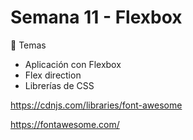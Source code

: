 # Semana 11 - Flexbox

🎯 Temas

- Aplicación con Flexbox
- Flex direction
- Librerías de CSS


https://cdnjs.com/libraries/font-awesome

https://fontawesome.com/

